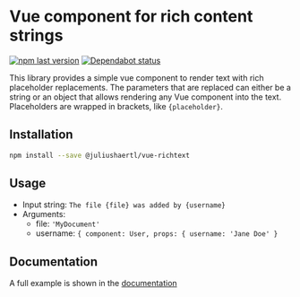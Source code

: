 # Vue component for rich content strings 

[![npm last version](https://img.shields.io/npm/v/@juliushaertl/vue-richtext.svg?style=flat-square)](https://www.npmjs.com/package/@juliushaertl/vue-richtext) [![Dependabot status](https://img.shields.io/badge/Dependabot-enabled-brightgreen.svg?longCache=true&style=flat-square&logo=dependabot)](https://dependabot.com)

This library provides a simple vue component to render text with rich placeholder replacements. The parameters that are replaced can either be a string or an object that allows rendering any Vue component into the text. Placeholders are wrapped in brackets, like `{placeholder}`.

## Installation

```sh
npm install --save @juliushaertl/vue-richtext
```

## Usage

- Input string: `The file {file} was added by {username}`
- Arguments: 
  - file: `'MyDocument'`
  - username: `{ component: User, props: { username: 'Jane Doe' }`

## Documentation

A full example is shown in the [documentation](https://juliushaertl-vue-richtext.netlify.com/)
